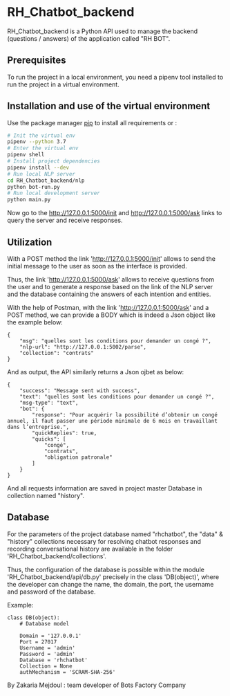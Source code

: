 # RH_Chatbot_backend

RH_Chatbot_backend is a Python API used to manage the backend (questions / answers) of the application called "RH BOT".


## Prerequisites

To run the project in a local environment, you need a pipenv tool installed to run the project in a virtual environment.


## Installation and use of the virtual environment

Use the package manager [pip](https://pip.pypa.io/en/stable/) to install all requirements or :

```bash
# Init the virtual env
pipenv --python 3.7
# Enter the virtual env
pipenv shell
# Install project dependencies
pipenv install --dev
# Run local NLP server
cd RH_Chatbot_backend/nlp
python bot-run.py
# Run local development server
python main.py
```
Now go to the http://127.0.0.1:5000/init and http://127.0.0.1:5000/ask links to query the server and receive responses.


## Utilization

With a POST method the link 'http://127.0.0.1:5000/init' allows to send the initial message to the user as soon as the interface is provided.

Thus, the link 'http://127.0.0.1:5000/ask' allows to receive questions from the user and to generate a response based on the link of the NLP server and the database containing the answers of each intention and entities.

With the help of Postman, with the link 'http://127.0.0.1:5000/ask' and a POST method, we can provide a BODY which is indeed a Json object like the example below:

```
{
	"msg": "quelles sont les conditions pour demander un congé ?",
	"nlp-url": "http://127.0.0.1:5002/parse",
	"collection": "contrats"
}

```

And as output, the API similarly returns a Json ojbet as below:

```
{
    "success": "Message sent with success",
    "text": "quelles sont les conditions pour demander un congé ?",
    "msg-type": "text",
    "bot": {
        "response": "Pour acquérir la possibilité d’obtenir un congé annuel, il faut passer une période minimale de 6 mois en travaillant dans l’entreprise.",
        "quickReplies": true,
        "quicks": [
            "congé",
            "contrats",
            "obligation patronale"
        ]
    }
}
```

And all requests information are saved in project master Database in collection named "history".


## Database

For the parameters of the project database named "rhchatbot", the "data" & "history" collections necessary for resolving chatbot responses and recording conversational history are available in the folder 'RH_Chatbot_backend/collections'.

Thus, the configuration of the database is possible within the module 'RH_Chatbot_backend/api/db.py' precisely in the class 'DB(object)', where the developer can change the name, the domain, the port, the username and password of the database.

Example:

```
class DB(object):
    # Database model

    Domain = '127.0.0.1'
    Port = 27017
    Username = 'admin'
    Password = 'admin'
    Database = 'rhchatbot'
    Collection = None
    authMechanism = 'SCRAM-SHA-256'
```



By Zakaria Mejdoul : team developer  of Bots Factory Company
